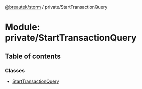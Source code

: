 [@breautek/storm](../README.md) / private/StartTransactionQuery

# Module: private/StartTransactionQuery

## Table of contents

### Classes

- [StartTransactionQuery](../classes/private_StartTransactionQuery.StartTransactionQuery.md)
